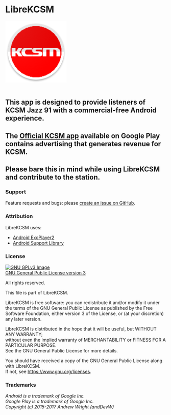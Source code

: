 # LibreKCSM
<img src="https://github.com/andDevW/LibreKCSM/blob/master/LibreKCSM/app/src/main/res/mipmap-xxxhdpi/ic_launcher_round.png" />
<br>  
<br>

## This app is designed to provide listeners of KCSM Jazz 91 with a commercial-free Android experience.  
## The [Official KCSM app](https://play.google.com/store/apps/details?id=com.securenetsystems.kcsm&hl=en) available on Google Play contains advertising that generates revenue for KCSM.         
## Please bare this in mind while using LibreKCSM and contribute to the station. 


### Support
Feature requests and bugs: please [create an issue on GitHub](https://github.com/andDevW/LibreKCSM/issues/).

### Attribution

LibreKCSM uses:

* [Android ExoPlayer2](https://github.com/google/ExoPlayer/)
* [Android Support Library](https://developer.android.com/topic/libraries/support-library/)


### License
[![GNU GPLv3 Image](https://www.gnu.org/graphics/gplv3-127x51.png)](http://www.gnu.org/licenses/gpl-3.0.en.html)  
[GNU General Public License version 3](http://www.gnu.org/licenses/gpl.txt)


All rights reserved.

This file is part of LibreKCSM.

LibreKCSM is free software: you can redistribute it and/or modify it under the terms of the GNU General Public License as published by the Free Software Foundation, either version 3 of the License, or (at your discretion) any later version.

LibreKCSM is distributed in the hope that it will be useful, but WITHOUT ANY WARRANTY;   
without even the implied warranty of MERCHANTABILITY or FITNESS FOR A PARTICULAR PURPOSE.   
See the GNU General Public License for more details.

You should have received a copy of the GNU General Public License along with LibreKCSM.   
If not, see https://www.gnu.org/licenses.

### Trademarks

*Android is a trademark of Google Inc.*        
*Google Play is a trademark of Google Inc.*      
*Copyright (c) 2015-2017 Andrew Wright (andDevW)*  
